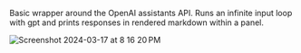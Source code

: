 Basic wrapper around the OpenAI assistants API. Runs an infinite input loop with gpt and prints responses in rendered markdown within a panel.

![Screenshot 2024-03-17 at 8 16 20 PM](https://github.com/tathibo1/sweassist/assets/3408130/f115094d-e1ae-4e2a-a6a1-47c580c1bea7)
